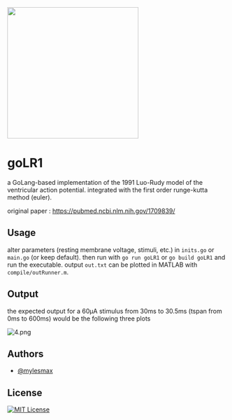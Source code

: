 <img src="https://i.imgur.com/8omBgvc.png" width="300" height="300">

# goLR1

a GoLang-based implementation of the 1991 Luo-Rudy model of the ventricular action potential. integrated with the first order runge-kutta method (euler).

original paper : https://pubmed.ncbi.nlm.nih.gov/1709839/

## Usage

alter parameters (resting membrane voltage, stimuli, etc.) in ``inits.go`` or ``main.go`` (or keep default). then run with
```go run goLR1```
or ``go build goLR1`` and run the executable. output ``out.txt`` can be plotted in MATLAB with ``compile/outRunner.m``.

## Output

the expected output for a 60µA stimulus from 30ms to 30.5ms (tspan from 0ms to 600ms) would be the following three plots

![4.png](https://i.imgur.com/Rk0RyC0.png)

## Authors

- [@mylesmax](https://www.github.com/mylesmax)

## License

[![MIT License](https://img.shields.io/badge/License-MIT-green.svg)](https://choosealicense.com/licenses/mit/)
